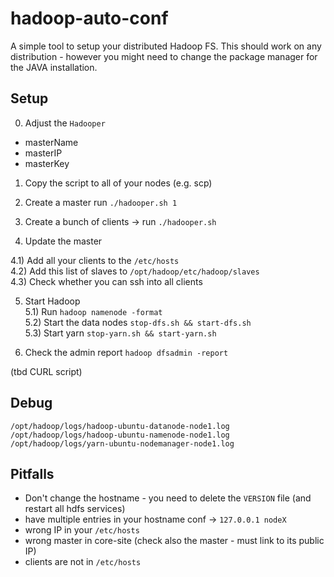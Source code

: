 hadoop-auto-conf
================

A simple tool to setup your distributed Hadoop FS.
This should work on any distribution - however you might need to change the
package manager for the JAVA installation.

## Setup

0) Adjust the `Hadooper` 

* masterName
* masterIP
* masterKey

1) Copy the script to all of your nodes (e.g. scp)

2) Create a master run `./hadooper.sh 1`

3) Create a bunch of clients -> run `./hadooper.sh`

4) Update the master

4.1) Add all your clients to the `/etc/hosts`  
4.2) Add this list of slaves to `/opt/hadoop/etc/hadoop/slaves`  
4.3) Check whether you can ssh into all clients
  
5) Start Hadoop  
5.1) Run `hadoop namenode -format`    
5.2) Start the data nodes `stop-dfs.sh && start-dfs.sh`  
5.3) Start yarn `stop-yarn.sh && start-yarn.sh`  

6) Check the admin report `hadoop dfsadmin -report`

(tbd CURL script)

## Debug

```
/opt/hadoop/logs/hadoop-ubuntu-datanode-node1.log
/opt/hadoop/logs/hadoop-ubuntu-namenode-node1.log
/opt/hadoop/logs/yarn-ubuntu-nodemanager-node1.log
```

## Pitfalls

* Don't change the hostname - you need to delete the `VERSION` file (and restart all hdfs services)
* have multiple entries in your hostname conf -> `127.0.0.1 nodeX`
* wrong IP in your `/etc/hosts`
* wrong master in core-site (check also the master - must link to its public IP)
* clients are not in `/etc/hosts`
